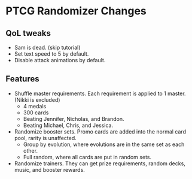 # PTCG Randomizer Changes

## QoL tweaks
* Sam is dead. (skip tutorial)
* Set text speed to 5 by default.
* Disable attack animations by default.

## Features
* Shuffle master requirements. Each requirement is applied to 1 master. (Nikki is excluded)
    * 4 medals
    * 300 cards
    * Beating Jennifer, Nicholas, and Brandon.
    * Beating Michael, Chris, and Jessica.
* Randomize booster sets. Promo cards are added into the normal card pool, rarity is unaffected.
    * Group by evolution, where evolutions are in the same set as each other.
    * Full random, where all cards are put in random sets.
* Randomize trainers. They can get prize requirements, random decks, music, and booster rewards.

